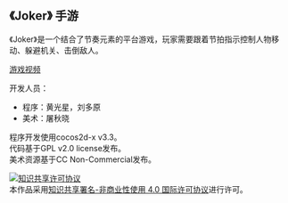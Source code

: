 ## 《Joker》 手游

《Joker》是一个结合了节奏元素的平台游戏，玩家需要跟着节拍指示控制人物移动、躲避机关、击倒敌人。

[游戏视频](v.youku.com/v_show/id_XOTA3ODU2MjI0.html)

开发人员：
- 程序：黄光星，刘多原
- 美术：屠秋晓

程序开发使用cocos2d-x v3.3。  
代码基于GPL v2.0 license发布。  
美术资源基于CC Non-Commercial发布。

<a rel="license" href="http://creativecommons.org/licenses/by-nc/4.0/"><img alt="知识共享许可协议" style="border-width:0" src="https://i.creativecommons.org/l/by-nc/4.0/88x31.png" /></a><br />本作品采用<a rel="license" href="http://creativecommons.org/licenses/by-nc/4.0/">知识共享署名-非商业性使用 4.0 国际许可协议</a>进行许可。
